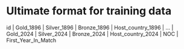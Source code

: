 # Ultimate format for training data

id | Gold_1896 | Silver_1896 | Bronze_1896 | Host_country_1896 | ... | Gold_2024 | Silver_2024 | Bronze_2024 | Host_country_2024 | NOC | First_Year_In_Match
